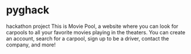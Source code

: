 # pyghack
hackathon project
This is Movie Pool, a website where you can look for carpools to all your favorite movies playing in the theaters. You can create an account, search for a carpool, sign up to be a driver, contact the company, and more!
